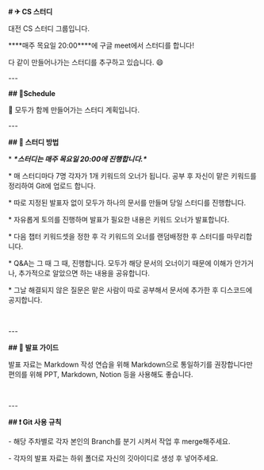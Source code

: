 **# ✈ CS 스터디**



대전 CS 스터디 그룹입니다. <br>

***\*매주 목요일 20:00\****에 구글 meet에서 스터디를 합니다!<br>

다 같이 만들어나가는 스터디를 추구하고 있습니다. :smile:



\---



**## :calendar:Schedule**

🌈 모두가 함께 만들어가는 스터디 계획입니다.  



\---



**## :memo: 스터디 방법**


\* ***\*스터디는 매주 목요일 20:00에 진행합니다.\****

\* 매 스터디마다 7명 각자가 1개 키워드의 오너가 됩니다. 공부 후 자신이 맡은 키워드를 정리하여 Git에 업로드 합니다.

\* 따로 지정된 발표자 없이 모두가 하나의 문서를 만들며 당일 스터디를 진행합니다.

\* 자유롭게 토의를 진행하며 발표가 필요한 내용은 키워드 오너가 발표합니다.

\* 다음 챕터 키워드셋을 정한 후 각 키워드의 오너를 랜덤배정한 후 스터디를 마무리합니다. 

\* Q&A는 그 때 그 때, 진행합니다. 모두가 해당 문서의 오너이기 때문에 이해가 안가거나, 추가적으로 알았으면 하는 내용을 공유합니다. 

\* 그날 해결되지 않은 질문은 맡은 사람이 따로 공부해서 문서에 추가한 후 디스코드에 공지합니다.

</br>



\--- 



**## :green_book: 발표 가이드**

발표 자료는 Markdown 작성 연습을 위해 Markdown으로 통일하기를 권장합니다만 
편의를 위해 PPT, Markdown, Notion 등을 사용해도 좋습니다.


</br>



\---



**## :heavy_exclamation_mark: Git 사용 규칙**


\- 해당 주차별로 각자 본인의 Branch를 분기 시켜서 작업 후 merge해주세요.

\- 각자의 발표 자료는 하위 폴더로 자신의 깃아이디로 생성 후 넣어주세요.